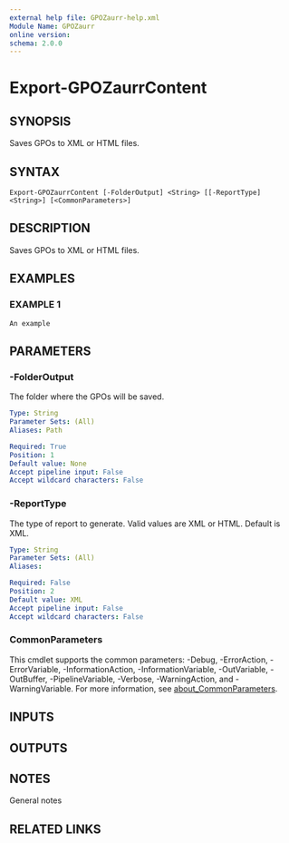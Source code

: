 ```yaml
---
external help file: GPOZaurr-help.xml
Module Name: GPOZaurr
online version:
schema: 2.0.0
---
```


# Export-GPOZaurrContent

## SYNOPSIS
Saves GPOs to XML or HTML files.

## SYNTAX

```
Export-GPOZaurrContent [-FolderOutput] <String> [[-ReportType] <String>] [<CommonParameters>]
```

## DESCRIPTION
Saves GPOs to XML or HTML files.

## EXAMPLES

### EXAMPLE 1
```
An example
```

## PARAMETERS

### -FolderOutput
The folder where the GPOs will be saved.

```yaml
Type: String
Parameter Sets: (All)
Aliases: Path

Required: True
Position: 1
Default value: None
Accept pipeline input: False
Accept wildcard characters: False
```

### -ReportType
The type of report to generate.
Valid values are XML or HTML.
Default is XML.

```yaml
Type: String
Parameter Sets: (All)
Aliases:

Required: False
Position: 2
Default value: XML
Accept pipeline input: False
Accept wildcard characters: False
```

### CommonParameters
This cmdlet supports the common parameters: -Debug, -ErrorAction, -ErrorVariable, -InformationAction, -InformationVariable, -OutVariable, -OutBuffer, -PipelineVariable, -Verbose, -WarningAction, and -WarningVariable. For more information, see [about_CommonParameters](http://go.microsoft.com/fwlink/?LinkID=113216).

## INPUTS

## OUTPUTS

## NOTES
General notes

## RELATED LINKS
